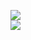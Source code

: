 [![](https://img.shields.io/badge/Made%20With-Github%20Spray-lightgrey.svg?style=for-the-badge&logo=github)](https://github.com/Annihil/github-spray#9697)  
[![](https://i.imgur.com/2DrTn0Z.gif)](https://github.com/Annihil/github-spray)